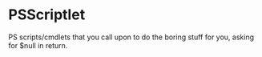 # PSScriptlet
PS scripts/cmdlets that you call upon to do the boring stuff for you, asking for $null in return.
